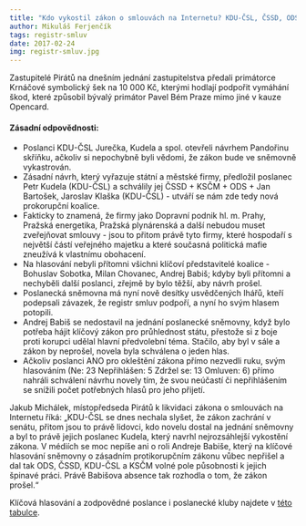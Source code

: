 ```yaml
---
title: "Kdo vykostil zákon o smlouvách na Internetu? KDU-ČSL, ČSSD, ODS a KSČM, pomohl i Babiš"
author: Mikuláš Ferjenčík
tags: registr-smluv
date: 2017-02-24
img: registr-smluv.jpg
---
```


Zastupitelé Pirátů na dnešním jednání zastupitelstva předali primátorce Krnáčové symbolický šek na 10 000 Kč, kterými hodlají podpořit vymáhání škod, které způsobil bývalý primátor Pavel Bém Praze mimo jiné v kauze Opencard.

#### Zásadní odpovědnosti:

* Poslanci KDU-ČSL Jurečka, Kudela a spol. otevřeli návrhem Pandořinu skříňku, ačkoliv si nepochybně byli vědomi, že zákon bude ve sněmovně vykastrován.
* Zásadní návrh, který vyřazuje státní a městské firmy, předložil poslanec Petr Kudela (KDU-ČSL) a schválily jej ČSSD + KSČM + ODS + Jan Bartošek, Jaroslav Klaška (KDU-ČSL) - utváří se nám zde tedy nová prokorupční koalice.
* Fakticky to znamená, že firmy jako Dopravní podnik hl. m. Prahy, Pražská energetika, Pražská plynárenská a další nebudou muset zveřejňovat smlouvy - jsou to přitom právě tyto firmy, které hospodaří s největší částí veřejného majetku a které současná politická mafie zneužívá k vlastnímu obohacení.
* Na hlasování nebyli přítomni všichni klíčoví představitelé koalice - Bohuslav Sobotka, Milan Chovanec, Andrej Babiš; kdyby byli přítomni a nechyběli další poslanci, zřejmě by bylo těžší, aby návrh prošel.
* Poslanecká sněmovna má nyní nově desítky usvědčených lhářů, kteří podepsali závazek, že registr smluv podpoří, a nyní ho svým hlasem potopili.
* Andrej Babiš se nedostavil na jednání poslanecké sněmovny, když bylo potřeba hájit klíčový zákon pro průhlednost státu, přestože si z boje proti korupci udělal hlavní předvolební téma. Stačilo, aby byl v sále a zákon by neprošel, novela byla schválena o jeden hlas.
* Ačkoliv poslanci ANO pro okleštění zákona přímo nezvedli ruku, svým hlasováním (Ne: 23 Nepřihlášen: 5 Zdržel se: 13 Omluven: 6) přímo nahráli schválení návrhu novely tím, že svou neúčastí či nepřihlášením se snížili počet potřebných hlasů pro jeho přijetí.

Jakub Michálek, místopředseda Pirátů k likvidaci zákona o smlouvách na Internetu říká: „KDU-ČSL se dnes nechala slyšet, že zákon zachrání v senátu, přitom jsou to právě lidovci, kdo novelu dostal na jednání sněmovny a byl to právě jejich poslanec Kudela, který navrhl nejrozsáhlejší vykostění zákona. V médiích se moc nepíše ani o roli Andreje Babiše, který na klíčové hlasování sněmovny o zásadním protikorupčním zákonu vůbec nepřišel a dal tak ODS, ČSSD, KDU-ČSL a KSČM volné pole působnosti k jejich špinavé práci. Právě Babišova absence tak rozhodla o tom, že zákon prošel.“

Klíčová hlasování a zodpovědné poslance i poslanecké kluby najdete v [této tabulce](https://www.pirati.cz/_media/tiskove-zpravy/schvalene_navrhy_-_registr_smluv.pdf).

